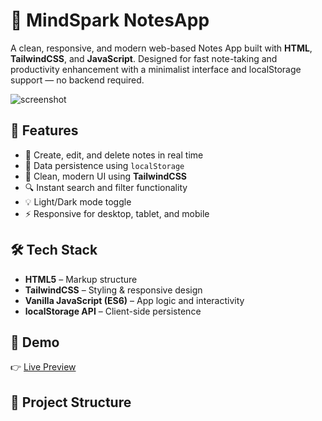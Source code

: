 # 🧠 MindSpark NotesApp

A clean, responsive, and modern web-based Notes App built with **HTML**, **TailwindCSS**, and **JavaScript**. Designed for fast note-taking and productivity enhancement with a minimalist interface and localStorage support — no backend required.

![screenshot](https://yourdomain.com/assets/mindspark-preview.png)

## 🚀 Features

- 📝 Create, edit, and delete notes in real time  
- 💾 Data persistence using `localStorage`  
- 🎨 Clean, modern UI using **TailwindCSS**  
- 🔍 Instant search and filter functionality  
- 💡 Light/Dark mode toggle  
- ⚡ Responsive for desktop, tablet, and mobile  

## 🛠️ Tech Stack

- **HTML5** – Markup structure  
- **TailwindCSS** – Styling & responsive design  
- **Vanilla JavaScript (ES6)** – App logic and interactivity  
- **localStorage API** – Client-side persistence

## 📸 Demo

👉 [Live Preview](https://yourusername.vercel.app/mindspark-notesapp)

## 📂 Project Structure

